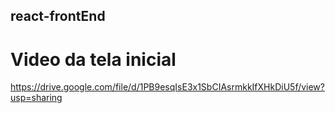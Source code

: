 ## react-frontEnd

# Video da tela inicial

https://drive.google.com/file/d/1PB9esqIsE3x1SbCIAsrmkkIfXHkDiU5f/view?usp=sharing



